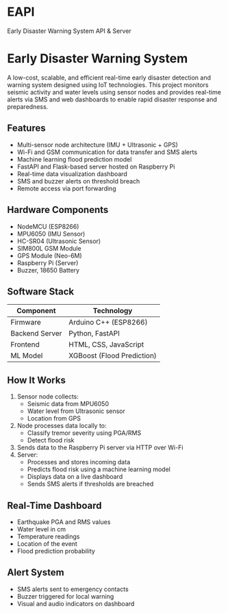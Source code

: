 # EAPI
Early Disaster Warning System API &amp; Server
# Early Disaster Warning System

A low-cost, scalable, and efficient real-time early disaster detection and warning system designed using IoT technologies. This project monitors seismic activity and water levels using sensor nodes and provides real-time alerts via SMS and web dashboards to enable rapid disaster response and preparedness.

## Features

- Multi-sensor node architecture (IMU + Ultrasonic + GPS)
- Wi-Fi and GSM communication for data transfer and SMS alerts
- Machine learning flood prediction model
- FastAPI and Flask-based server hosted on Raspberry Pi
- Real-time data visualization dashboard
- SMS and buzzer alerts on threshold breach
- Remote access via port forwarding

## Hardware Components

- NodeMCU (ESP8266)
- MPU6050 (IMU Sensor)
- HC-SR04 (Ultrasonic Sensor)
- SIM800L GSM Module
- GPS Module (Neo-6M)
- Raspberry Pi (Server)
- Buzzer, 18650 Battery

## Software Stack

| Component       | Technology             |
|----------------|------------------------|
| Firmware       | Arduino C++ (ESP8266)  |
| Backend Server | Python, FastAPI        |
| Frontend       | HTML, CSS, JavaScript  |
| ML Model       | XGBoost (Flood Prediction) |

## How It Works

1. Sensor node collects:
   - Seismic data from MPU6050
   - Water level from Ultrasonic sensor
   - Location from GPS
2. Node processes data locally to:
   - Classify tremor severity using PGA/RMS
   - Detect flood risk
3. Sends data to the Raspberry Pi server via HTTP over Wi-Fi
4. Server:
   - Processes and stores incoming data
   - Predicts flood risk using a machine learning model
   - Displays data on a live dashboard
   - Sends SMS alerts if thresholds are breached

## Real-Time Dashboard

- Earthquake PGA and RMS values
- Water level in cm
- Temperature readings
- Location of the event
- Flood prediction probability

## Alert System

- SMS alerts sent to emergency contacts
- Buzzer triggered for local warning
- Visual and audio indicators on dashboard

